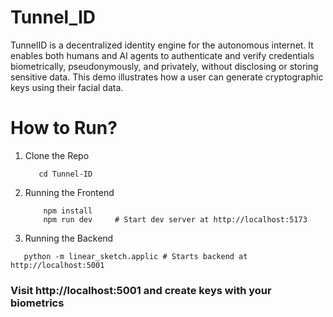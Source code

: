 # Tunnel_ID
TunnelID is a decentralized identity engine for the autonomous internet. It enables both humans and AI agents to authenticate and verify credentials biometrically, pseudonymously, and privately, without disclosing or storing sensitive data.
This demo illustrates how a user can generate cryptographic keys using their facial data.
# How to Run?
1. Clone the Repo
   ```git clone https://github.com/your-org/Tunnel-ID.git
      cd Tunnel-ID
   ```
2. Running the Frontend
   ``` cd Frontend
       npm install
       npm run dev     # Start dev server at http://localhost:5173
   ```
3. Running the Backend
```pip install -r requirements.txt
   python -m linear_sketch.applic # Starts backend at http://localhost:5001
```
### Visit http://localhost:5001 and create keys with your biometrics

